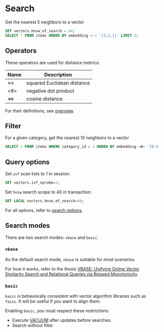 # Search

Get the nearest 5 neighbors to a vector
```sql
SET vectors.hnsw_ef_search = 64;
SELECT * FROM items ORDER BY embedding <-> '[3,2,1]' LIMIT 5;
```

## Operators

These operators are used for distance metrics:

| Name  | Description                |
| ----  | -------------------------- |
| <->   | squared Euclidean distance |
| <#>   | negative dot product       |
| <=>   | cosine distance            |

For their definitions, see [overview](../getting-started/overview#quick-start).

## Filter

For a given category, get the nearest 10 neighbors to a vector
```sql
SELECT 1 FROM items WHERE category_id = 1 ORDER BY embedding <#> '[0.5,0.5,0.5]' limit 10
```

## Query options

Set `ivf` scan lists to 1 in session:
```sql
SET vectors.ivf_nprobe=1;
```

Set `hnsw` search scope to 40 in transaction:
```sql
SET LOCAL vectors.hnsw_ef_search=40;
```

For all options, refer to [search options](../reference/search_options.html).

## Search modes

There are two search modes: `vbase` and `basic`.

### `vbase`

As the default search mode, `vbase` is suitable for most scenarios.

For how it works, refer to the thesis [VBASE: Unifying Online Vector Similarity Search and Relational Queries via Relaxed Monotonicity](https://www.usenix.org/conference/osdi23/presentation/zhang-qianxi).

### `basic`

`basic` is behaviorally consistent with vector algorithm libraries such as `faiss`.
It will be useful if you want to align them.

Enabling `basic`, you must respect these restrictions:
* Execute [VACUUM](https://www.postgresql.org/docs/current/sql-vacuum.html) after updates before searches.
* Search without filter

